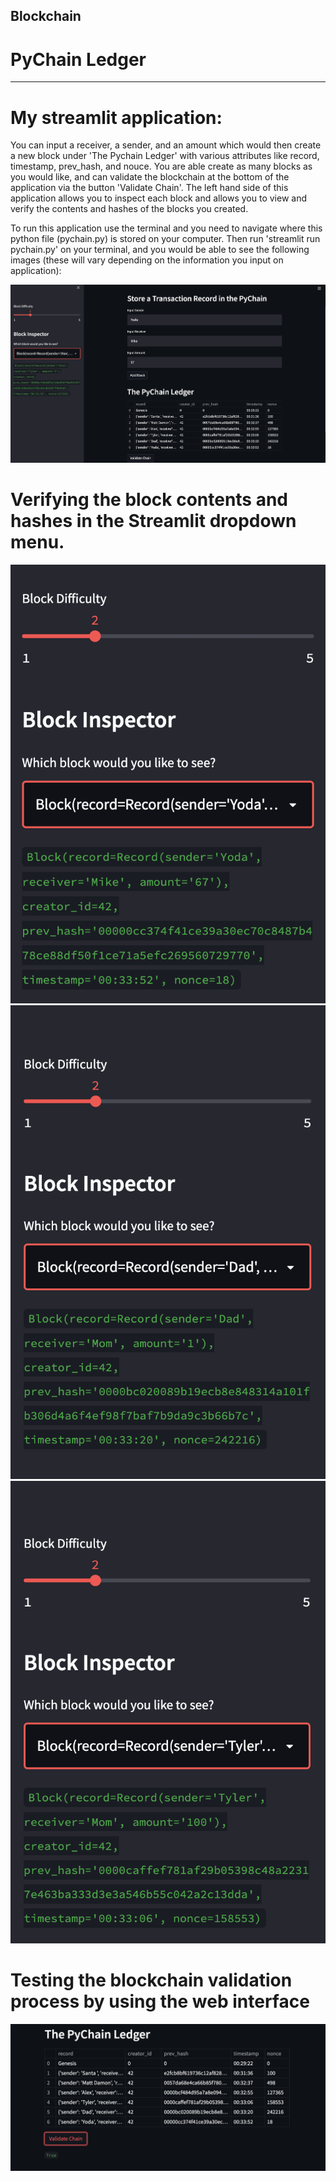## Blockchain
# PyChain Ledger

---
# My streamlit application:
You can input a receiver, a sender, and an amount which would then create a new block under 'The Pychain Ledger' with various attributes like record, timestamp, prev_hash, and nouce.
You are able create as many blocks as you would like, and can validate the blockchain at the bottom of the application via the button 'Validate Chain'.
The left hand side of this application allows you to inspect each block and allows you to view and verify the contents and hashes of the blocks you created.


To run this application use the terminal and you need to navigate where this python file (pychain.py) is stored on your computer. Then run 'streamlit run pychain.py' on your terminal, and you would be able to see the following images (these will vary depending on the information you input on application): 

![image1](Screenshots/screenshot3.png)

# Verifying the block contents and hashes in the Streamlit dropdown menu.
![image2](Screenshots/screenshot1.png)
![image3](Screenshots/screenshot2.png)
![image4](Screenshots/screenshot4.png)

# Testing the blockchain validation process by using the web interface
![image5](Screenshots/screenshot5.png)
